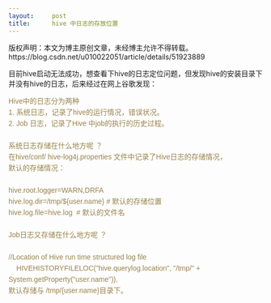 ```yaml
---
layout:     post
title:      hive 中日志的存放位置
---
```

<div id="article_content" class="article_content clearfix csdn-tracking-statistics" data-pid="blog" data-mod="popu_307" data-dsm="post">
								<div class="article-copyright">
					版权声明：本文为博主原创文章，未经博主允许不得转载。					https://blog.csdn.net/u010022051/article/details/51923889				</div>
								            <link rel="stylesheet" href="https://csdnimg.cn/release/phoenix/template/css/ck_htmledit_views-f76675cdea.css">
						<div class="htmledit_views" id="content_views">
                
<p>目前hive启动无法成功，想查看下hive的日志定位问题，但发现hive的安装目录下并没有hive的日志，后来经过在网上谷歌发现：</p>
<p><span style="color:rgb(152,131,76);font-family:Arial, Helvetica, simsun, u5b8bu4f53;font-size:14px;line-height:22px;">Hive中的日志分为两种<br>
1. 系统日志，记录了hive的运行情况，错误状况。<br>
2. Job 日志，记录了Hive 中job的执行的历史过程。<br><br>
系统日志存储在什么地方呢 ？<br>
在hive/conf/ hive-log4j.properties 文件中记录了Hive日志的存储情况，<br>
默认的存储情况：<br><br>
hive.root.logger=WARN,DRFA<br>
hive.log.dir=/tmp/${user.name} # 默认的存储位置<br>
hive.log.file=hive.log  # 默认的文件名<br><br>
Job日志又存储在什么地方呢 ？<br><br>
//Location of Hive run time structured log file<br>
    HIVEHISTORYFILELOC("hive.querylog.location", "/tmp/" + System.getProperty("user.name")),<br>
默认存储与 /tmp/{user.name}目录下。</span><br></p>
            </div>
                </div>